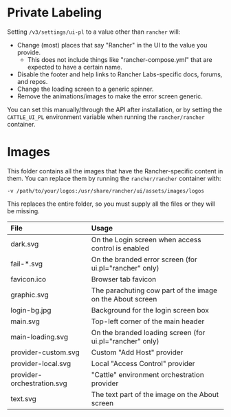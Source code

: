 # Private Labeling #

Setting `/v3/settings/ui-pl` to a value other than `rancher` will:
  - Change (most) places that say "Rancher" in the UI to the value you provide.
    - This does not include things like "rancher-compose.yml" that are expected to have a certain name.
  - Disable the footer and help links to Rancher Labs-specific docs, forums, and repos.
  - Change the loading screen to a generic spinner.
  - Remove the animations/images to make the error screen generic.

You can set this manually/through the API after installation, or by setting the `CATTLE_UI_PL` environment 
variable when running the `rancher/rancher` container.

# Images #
This folder contains all the images that have the Rancher-specific content in them.
You can replace them by running the `rancher/rancher` container with:

```-v /path/to/your/logos:/usr/share/rancher/ui/assets/images/logos```

This replaces the entire folder, so you must supply all the files or they will be missing.

| File                        | Usage                                                     |
|:--------------------------- |:----------------------------------------------------------|
| dark.svg                    | On the Login screen when access control is enabled        |
| fail-*.svg                  | On the branded error screen (for ui.pl="rancher" only)    |
| favicon.ico                 | Browser tab favicon                                       |
| graphic.svg                 | The parachuting cow part of the image on the About screen |
| login-bg.jpg                | Background for the login screen box                       |
| main.svg                    | Top-left corner of the main header                        |
| main-loading.svg            | On the branded loading screen (for ui.pl="rancher" only)  |
| provider-custom.svg         | Custom "Add Host" provider                                |
| provider-local.svg          | Local "Access Control" provider                           |
| provider-orchestration.svg  | "Cattle" environment orchestration provider               |
| text.svg                    | The text part of the image on the About screen            |
